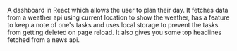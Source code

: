 A dashboard in React which allows the user to plan their day. It fetches data from a weather api using current location to show the weather, has a feature to keep a note of one's tasks and uses local storage to prevent the tasks from getting deleted on page reload. It also gives you some top headlines fetched from a news api.